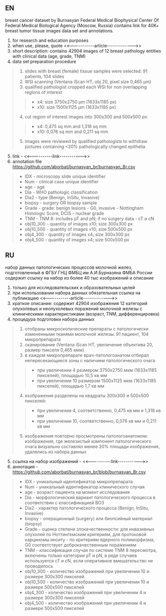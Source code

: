 ## EN
breast cancer dataset by Burnasyan Federal Medical Biophysical Center Of Federal Medical Biological Agency (Moscow, Russia)
contains link for 40K+ breast tumor tissue images data set and annotations.
1. for research and education purposes
2. when use, please, quote <<-----------article------------->>
3. short description: contains 42904 images of 12 breast pathology entities with clinical data (age, grade, TNM)
4. data set preparation procedure
>1. slides with breast (female) tissue samples were selected: 91 patients, 104 slides
>2. WSI scanning (Ventana iScan HT, obj 20, pixel size 0,465 μm)
>3. qualified pathologist cropped each WSI for non overlapping regions of interest
>>- x4: size 3750х2750 μm (1633х1185 px)
>>- x10: size 1500х1125 μm (1633х1185 px)
>4. cut region of interest images into 300х300 and 500х500 px:
>>- x4: 0,475 sq mm and 1,318 sq mm
>>- x10: 0,076 sq mm and 0,211 sq mm
>5. images were reviewed by qualified pathologists to withdraw pictures containing <20% pathologically changed epithelia
5. link - <<----------link----------->>
6. annotation file https://github.com/aborbat/burnasyan_br/burnasyan_Br.csv
>- IDX - microscopy slide unique identifier
>-	Num - clinical case unique identifier
>-	age - age
>-	Dia - WHO pathologic classification
>-	Dia2 - type (Benign, InSitu, Invasive)
>-	biopsy - surgery OR biopsy sample
>-	Grade - grade: benign lesions - G0, invasive - Nottingham Histologic Score, DCIS - nuclear grade
>-	TNM - TNM 8: includes pT and pN; if no surgery data - cT и cN
>-	obj10_300 - quantity of images x10; size 300х300 px
>-	obj10_500 - quantity of images x10; size 500х500 px
>-	obj4_300 - quantity of images x4; size 300х300 px
>-	obj4_500 - quantity of images x4; size 500х500 px

## RU
набор данных патологических процессов молочной желез, подготовленный в ФГБУ ГНЦ ФМБЦ им А.И.Бурназяна ФМБА России
содержит ссылку на набор из более 40 тыс изображений и описание
1. только для исследовательских и образовательных целей
2. при использовании набора данных обязательная ссылка на публикацию <<-----------article------------->>
3. краткое описание: содержит 42904 изображения 12 категорий опухолевых и неопухолевых поражений молочной железы с клиническими характеристиками (возраст, TNM, дифференцировка)
4. процедура подготовки набора данных
>1. отобраны микроскопические препараты с патологически измененными тканями молочной железы: 91 пациент, 104 микропрепарата
>2. сканирование (Ventana iScan HT, увеличение объектива 20, размер пикселя 0,465 мкм)
>3. в каждом микропрепарате врач-патологоанатом отбирал непересекающиеся зоны с наличием патологического очага
>>- при увеличении 4 размером 3750х2750 мкм (1633х1185 пикселей), площадью 10,5 кв мм
>>- при увеличении 10 размером 1500х1125 мкм (1633х1185 пикселей), площадью 1,7 кв мм
>4. изображения разделены на квадраты 300х300 и 500х500 пикселей:
>>- при увеличении 4, соответственно, 0,475 кв мм и 1,318 кв мм
>>- при увеличении 10, соответственно, 0,076 кв мм и 0,211 кв мм
>5. изображения повторно просмотрены патологоанатомом: изображения, где железистый компонент патологического очага визуально составлял менее 20% площади изображения, удалялись из набора данных 
5. ссылка на набор изображений - <<----------link----------->>
6. аннотация - https://github.com/aborbat/burnasyan_br/blob/burnasyan_Br.csv
>- IDX - уникальный идентификатор микропрепарата
>- Num - уникальный идентификатор клинического случая
>- age - возраст пациента на момент исследования
>- Dia - морфологический вариант патологического процесса в соответствии с классификацией ВОЗ
>- Dia2 - характер патологического процесса (Benign, InSitu, Invasive)
>- biopsy - операционный (surgery) или биопсийный материал (biopsy)
>- Grade - оценка степени злокачественности: для инвазивных опухолей по Ноттингемским критериям, для протоковой карциномы инситу - по критериям ядерного полиморфизма, G0 соответствует доброкачественным поражениям
>- TNM - классификация случая по системе TNM 8 пересмотра, включены только категории pT и pN, в ряде случаев используется cT и cN, если оперативное вмешательство не проводилось
>- obj10_300 - количество изображений при увеличении 10 и размере 300х300 пикселей
>- obj10_500 - количество изображений при увеличении 10 и размере 500х500 пикселей
>- obj4_300 - количество изображений при увеличении 4 и размере 300х300 пикселей
>- obj4_500 - количество изображений при увеличении 4 и размере 500х500 пикселей
  
  
